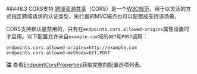 ###46.3 CORS支持
[跨域资源共享](http://en.wikipedia.org/wiki/Cross-origin_resource_sharing)（CORS）是一个[W3C规范](http://www.w3.org/TR/cors/)，用于以灵活的方式指定跨域请求的认证类型，执行器的MVC端点也可以配置成支持该场景。

CORS支持默认是禁用的，只有在`endpoints.cors.allowed-origins`属性设置时才启用。以下配置允许来自`example.com`域的`GET`和`POST`调用：
```properties
endpoints.cors.allowed-origins=http://example.com
endpoints.cors.allowed-methods=GET,POST
```

**注** 查看[EndpointCorsProperties](https://github.com/spring-projects/spring-boot/tree/v1.4.1.RELEASE/spring-boot-actuator/src/main/java/org/springframework/boot/actuate/autoconfigure/EndpointCorsProperties.java)获取完整的配置选项列表。
